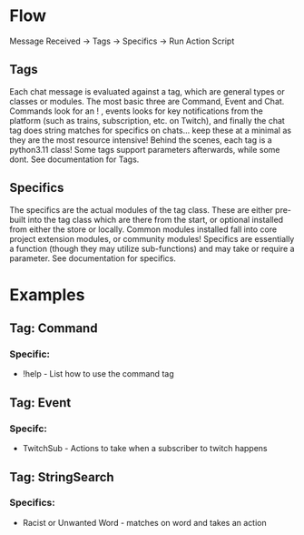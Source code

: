 # Flow
Message Received -> Tags -> Specifics -> Run Action Script

## Tags
Each chat message is evaluated against a tag, which are general types or classes or modules. The most basic three are Command, Event and Chat.
Commands look for an ! , events looks for key notifications from the platform (such as trains, subscription, etc. on Twitch), and finally the chat tag does string matches for specifics on chats... keep these at a minimal as they are the most resource intensive!
Behind the scenes, each tag is a python3.11 class! Some tags support parameters afterwards, while some dont. See documentation for Tags.

## Specifics
The specifics are the actual modules of the tag class. These are either pre-built into the tag class which are there from the start, or optional installed from either the store or locally. Common modules installed fall into core project extension modules, or community modules!
Specifics are essentially a function (though they may utilize sub-functions) and may take or require a parameter. See documentation for specifics.

# Examples

## Tag: Command
### Specific: 
* !help - List how to use the command tag

## Tag: Event
### Specifc: 
* TwitchSub - Actions to take when a subscriber to twitch happens

## Tag: StringSearch
### Specifics: 
* Racist or Unwanted Word - matches on word and takes an action
